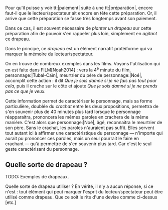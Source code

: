 <!-- Page: #462 Planter un drapeau -->

Pour qu'il puisse y voir tt:|paiement| suite à une tt:|préparation|, encore faut-il que le lecteur/spectateur ait encore en tête cette préparation. Or, il arrive que cette préparation se fasse très longtemps avant son paiement.

Dans ce cas, il est souvent nécessaire de *planter un drapeau* sur cette préparation afin de pouvoir s'en rappeler plus loin, simplement en *agitant* ce drapeau. 

Dans le principe, ce *drapeau* est un élément narratif protéiforme qui va marquer la mémoire du lecteur/spectateur.

On en trouve de nombreux exemples dans les films. Voyons l'utilisation qui en est faite dans FILM[Noah2014] : vers la 4<sup>e</sup> minute du film, personnage:|Tubal-Caïn|, meurtrier du père de personnage:|Noé|, accomplit cette action : il dit *Que je sois damné si je ne fais pas tout pour cela*, puis il crache sur le côté et ajoute *Que je sois damné si je ne prends pas ce que je veux*.

Cette information permet de caractériser le personnage, mais sa forme particulière, doublée du *crachat* entre les deux propositions, permettra de s'en souvenir plus de 40 minutes plus tard lorsque le personnage réapparaitra, prononcera les mêmes paroles en crachera de la même manière. C'est alors que personnage:|Noé|, âgé, reconnaitra le meurtrier de son père. Sans le crachat, les paroles n'auraient pas suffit. Elles servent tout autant ici à affirmer une caractéristique du personnage —&nbsp;n'importe qui aurait pu prononcer ces paroles, mais un seul pourrait le faire en crachant&nbsp;— qu'à permettre de s'en souvenir plus tard. Car c'est le seul geste caractérisant du personnage.

## Quelle sorte de drapeau ?

<adminonly>
  TODO: Exemples de drapeaux.
</adminonly>

Quelle sorte de drapeau utiliser ? En vérité, il n'y a aucun réponse, si ce n'est : tout élément qui peut marquer l'esprit du lecteur/spectateur peut être utilisé comme drapeau. Que ce soit le rite d'une devise comme ci-dessus [etc.]

